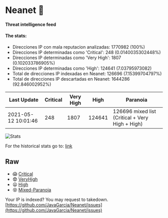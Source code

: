 # Neanet :hocho:
#### Threat intelligence feed
#### The stats:

- Direcciones IP con mala reputacion analizadas: 1770982 (100%)
- Direcciones IP determinadas como 'Critical':  248 (0.0140035302448%)
- Direcciones IP determinadas como 'Very High':  1807 (0.102033786905%)
- Direcciones IP determinadas como 'High':  124641 (7.03795973082)
- Total de direcciones IP indexadas en Neanet:  126696 (7.15399704797%)
- Total de direcciones IP descartadas en Neanet:  1644286 (92.846002952%)

| Last Update | Critical | Very High | High | Paranoia |
| --- | --- | --- | --- | --- |
| 2021-05-12 10:01:46 | 248 | 1807 | 124641 | 126696 mixed list (Critical + Very High + High)|

![Stats](https://docs.google.com/spreadsheets/d/e/2PACX-1vSnaNMIXVabIpDJjufMlzH7poXnshF3mgd8Is1g9ytUEzVsP5my4Trn8f-xkoLLQ38xpL3HtmUexLo6/pubchart?oid=501124687&format=image)

For the historical stats go to: [link](/stats.csv)
## Raw
- :scream: [Critical](https://raw.githubusercontent.com/JavaGarcia/Neanet/master/blacklists/neanet_critical.txt)
- :fearful: [VeryHigh](https://raw.githubusercontent.com/JavaGarcia/Neanet/master/blacklists/neanet_veryHigh.txtt)
- :frowning: [High](https://raw.githubusercontent.com/JavaGarcia/Neanet/master/blacklists/neanet_high.txt)
- :dizzy_face: [Mixed-Paranoia](https://raw.githubusercontent.com/JavaGarcia/Neanet/master/blacklists/neanet_all.txt)


Your IP is indexed? You may request to takedown. [https://github.com/JavaGarcia/Neanet/issues](https://github.com/JavaGarcia/Neanet/issues)




































































































































































































































































































































































































































































































































































































































































































































































































































































































































































































































































































































































































































































































































































































































































































































































































































































































































































































































































































































































































































































































































































































































































































































































































































































































































































































































































































































































































































































































































































































































































































































































































































































































































































































































































































































































































































































































































































































































































































































































































































































































































































































































































































































































































































































































































































































































































































































































































































































































































































































































































































































































































































































































































































































































































































































































































































































































































































































































































































































































































































































































































































































































































































































































































































































































